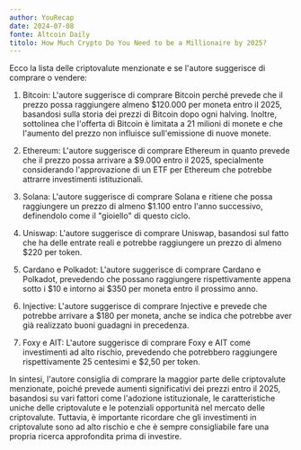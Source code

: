 ```yaml
---
author: YouRecap
date: 2024-07-08
fonte: Altcoin Daily
titolo: How Much Crypto Do You Need to be a Millionaire by 2025?
---
```


Ecco la lista delle criptovalute menzionate e se l'autore suggerisce di comprare o vendere:

1. Bitcoin: L'autore suggerisce di comprare Bitcoin perché prevede che il prezzo possa raggiungere almeno $120.000 per moneta entro il 2025, basandosi sulla storia dei prezzi di Bitcoin dopo ogni halving. Inoltre, sottolinea che l'offerta di Bitcoin è limitata a 21 milioni di monete e che l'aumento del prezzo non influisce sull'emissione di nuove monete.

2. Ethereum: L'autore suggerisce di comprare Ethereum in quanto prevede che il prezzo possa arrivare a $9.000 entro il 2025, specialmente considerando l'approvazione di un ETF per Ethereum che potrebbe attrarre investimenti istituzionali.

3. Solana: L'autore suggerisce di comprare Solana e ritiene che possa raggiungere un prezzo di almeno $1.100 entro l'anno successivo, definendolo come il "gioiello" di questo ciclo.

4. Uniswap: L'autore suggerisce di comprare Uniswap, basandosi sul fatto che ha delle entrate reali e potrebbe raggiungere un prezzo di almeno $220 per token.

5. Cardano e Polkadot: L'autore suggerisce di comprare Cardano e Polkadot, prevedendo che possano raggiungere rispettivamente appena sotto i $10 e intorno ai $350 per moneta entro il prossimo anno.

6. Injective: L'autore suggerisce di comprare Injective e prevede che potrebbe arrivare a $180 per moneta, anche se indica che potrebbe aver già realizzato buoni guadagni in precedenza.

7. Foxy e AIT: L'autore suggerisce di comprare Foxy e AIT come investimenti ad alto rischio, prevedendo che potrebbero raggiungere rispettivamente 25 centesimi e $2,50 per token. 

In sintesi, l'autore consiglia di comprare la maggior parte delle criptovalute menzionate, poiché prevede aumenti significativi dei prezzi entro il 2025, basandosi su vari fattori come l'adozione istituzionale, le caratteristiche uniche delle criptovalute e le potenziali opportunità nel mercato delle criptovalute. Tuttavia, è importante ricordare che gli investimenti in criptovalute sono ad alto rischio e che è sempre consigliabile fare una propria ricerca approfondita prima di investire.
